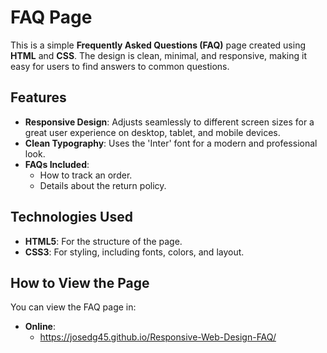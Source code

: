 # FAQ Page

This is a simple **Frequently Asked Questions (FAQ)** page created using **HTML** and **CSS**. The design is clean, minimal, and responsive, making it easy for users to find answers to common questions.

## Features

- **Responsive Design**: Adjusts seamlessly to different screen sizes for a great user experience on desktop, tablet, and mobile devices.
- **Clean Typography**: Uses the 'Inter' font for a modern and professional look.
- **FAQs Included**:
  - How to track an order.
  - Details about the return policy.

## Technologies Used

- **HTML5**: For the structure of the page.
- **CSS3**: For styling, including fonts, colors, and layout.

## How to View the Page

You can view the FAQ page in:
- **Online**:
   - https://josedg45.github.io/Responsive-Web-Design-FAQ/
